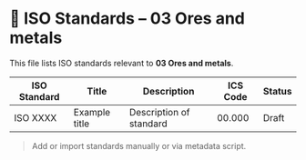# 📄 ISO Standards – 03 Ores and metals

This file lists ISO standards relevant to **03 Ores and metals**.

| ISO Standard | Title | Description | ICS Code | Status |
|--------------|-------|-------------|----------|--------|
| ISO XXXX     | Example title | Description of standard | 00.000 | Draft |

> Add or import standards manually or via metadata script.
